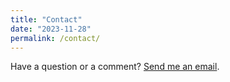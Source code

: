```yaml
---
title: "Contact"
date: "2023-11-28"
permalink: /contact/
---
```


Have a question or a comment? [Send me an email](mailto:contact.blinkhorn@gmail.com).
